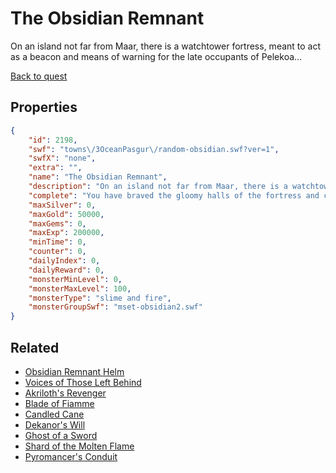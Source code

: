 # The Obsidian Remnant

On an island not far from Maar, there is a watchtower fortress, meant to act as a beacon and means of warning for the late occupants of Pelekoa...

[Back to quest](../quests.md)

## Properties

```json
{
    "id": 2198,
    "swf": "towns\/3OceanPasgur\/random-obsidian.swf?ver=1",
    "swfX": "none",
    "extra": "",
    "name": "The Obsidian Remnant",
    "description": "On an island not far from Maar, there is a watchtower fortress, meant to act as a beacon and means of warning for the late occupants of Pelekoa...",
    "complete": "You have braved the gloomy halls of the fortress and claimed its spoils!",
    "maxSilver": 0,
    "maxGold": 50000,
    "maxGems": 0,
    "maxExp": 200000,
    "minTime": 0,
    "counter": 0,
    "dailyIndex": 0,
    "dailyReward": 0,
    "monsterMinLevel": 0,
    "monsterMaxLevel": 100,
    "monsterType": "slime and fire",
    "monsterGroupSwf": "mset-obsidian2.swf"
}
```

## Related

- [Obsidian Remnant Helm](../items/22234-obsidian-remnant-helm.md)
- [Voices of Those Left Behind](../items/22235-voices-of-those-left-behind.md)
- [Akriloth's Revenger](../items/22236-akriloth-s-revenger.md)
- [Blade of Fiamme](../items/22237-blade-of-fiamme.md)
- [Candled Cane](../items/22238-candled-cane.md)
- [Dekanor's Will](../items/22239-dekanor-s-will.md)
- [Ghost of a Sword](../items/22240-ghost-of-a-sword.md)
- [Shard of the Molten Flame](../items/22241-shard-of-the-molten-flame.md)
- [Pyromancer's Conduit](../items/22242-pyromancer-s-conduit.md)

